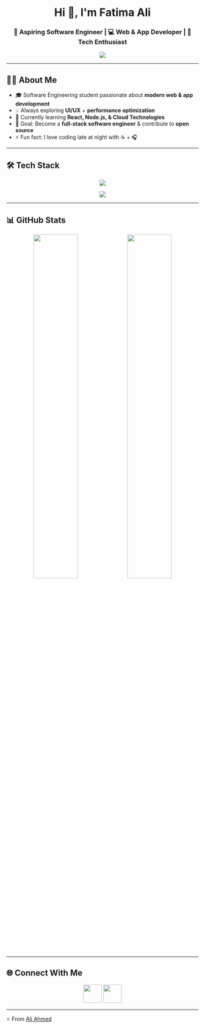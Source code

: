 <!-- Profile Header -->
<h1 align="center">Hi 👋, I'm Fatima Ali</h1>
<h3 align="center">🚀 Aspiring Software Engineer | 💻 Web & App Developer | 🎨 Tech Enthusiast</h3>

<!-- Typing Animation -->
<p align="center">
  <img src="https://readme-typing-svg.herokuapp.com?size=22&color=00C3FF&width=600&lines=Aspiring+Software+Engineer;Passionate+about+Web+and+App+Development;Always+learning+new+technologies;Love+to+build+creative+projects" />
</p>

---

## 🧑‍💻 About Me
- 🎓 Software Engineering student passionate about **modern web & app development**
- 💡 Always exploring **UI/UX** + **performance optimization**
- 🌱 Currently learning **React, Node.js, & Cloud Technologies**
- 🎯 Goal: Become a **full-stack software engineer** & contribute to **open source**
- ⚡ Fun fact: I love coding late at night with ☕ + 🎧

---

## 🛠️ Tech Stack
<p align="center">
  <img src="https://skillicons.dev/icons?i=cpp,python,javascript,html,css,java,sqlite" />
</p>
<p align="center">
  <img src="https://skillicons.dev/icons?i=react,nodejs,bootstrap,tailwind,git,github,vscode" />
</p>

---

## 📊 GitHub Stats
<p align="center">
  <img width="48%" src="https://github-readme-stats.vercel.app/api?username=fatiXcoder&show_icons=true&theme=tokyonight" />
  <img width="48%" src="https://github-readme-streak-stats.herokuapp.com/?user=fatiXcoder&theme=tokyonight" />
</p>

------------------

## 🌐 Connect With Me
<p align="center">
  <a href="https://linkedin.com/in/fatima-abid1"><img src="https://skillicons.dev/icons?i=linkedin" width="48" /></a>
  <a href="mailto:engr.fatimabid@gmail.com"><img src="https://skillicons.dev/icons?i=gmail" width="48" /></a>
</p>

---

⭐️ From [Ali Ahmed](https://github.com/fatiXcoder)
